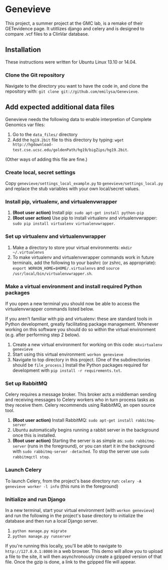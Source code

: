 Genevieve
=================================

This project, a summer project at the GMC lab, is a remake of their GETevidence page.
It utitlizes django and celery and is designed to compare .vcf files to a ClinVar database.

Installation
------------
These instructions were written for Ubuntu Linux 13.10 or 14.04.

### Clone the Git repository ###

Navigate to the directory you want to have the code in, and clone the
repository with: `git clone git://github.com/emilysa/Genevieve`.

## Add expected additional data files

Genevieve needs the following data to enable interpretion of Complete Genomics
var files:
1. Go to the `data_files/` directory
2. Add the `hg19.2bit` file to this directory by typing:
`wget http://hgdownload-test.cse.ucsc.edu/goldenPath/hg19/bigZips/hg19.2bit`.

(Other ways of adding this file are fine.)

### Create local, secret settings ###

Copy `genevieve/settings_local_example.py` to `genevieve/settings_local.py` and
replace the stub variables with your own local/secret values.

### Install pip, virtualenv, and virtualenvwrapper ###

1. **(Root user action)** Install pip: `sudo apt-get install python-pip`
2. **(Root user action)** Use pip to install virtualenv and
virtualenvwrapper: `sudo pip install virtualenv virtualenvwrapper`.

### Set up virtualenv and virtualenvwrapper ###

1. Make a directory to store your virtual environments:
`mkdir ~/.virtualenvs`
2. To make virtualenv and virtualenvwrapper commands work in future
terminals, add the following to your bashrc (or zshrc, as appropriate):
`export WORKON_HOME=$HOME/.virtualenvs` and
`source /usr/local/bin/virtualenvwrapper.sh`.

### Make a virtual environment and install required Python packages ###

If you open a new terminal you should now be able to access the
virtualenvwrapper commands listed below.

If you aren't familiar with pip and virtualenv: these are standard tools
in Python development, greatly facilitating package management. Whenever
working on this software you should do so within the virtual environment
(e.g. after performing step 2 below).

1. Create a new virtual environment for working on this code:
`mkvirtualenv genevieve`
2. Start using this virtual environment:
`workon genevieve`
3. Navigate to top directory in this project. (One of the subdirectories
should be `file_process`.) Install the Python packages required for
development with `pip install -r requirements.txt`.

### Set up RabbitMQ ###

Celery requires a message broker. This broker acts a middleman sending
and receiving messages to Celery workers who in turn process tasks as
they receive them. Celery recommends using RabbitMQ, an open source
tool.

1. **(Root user action)** Install RabbitMQ:
`sudo apt-get install rabbitmq-server`
2. Ubuntu automatically begins running a rabbit server in the background
once this is installed.
3. **(Root user action)** Starting the server is as simple as:
`sudo rabbitmq-server` (runs in the foreground), or you can start it in
the background with `sudo rabbitmq-server -detached`. To stop the server
use `sudo rabbitmqctl stop`.

### Launch Celery ###

To launch Celery, from the project's base directory run:
`celery -A genevieve worker -l info`
(this runs in the foreground)

### Initialize and run Django ###

In a new terminal, start your virtual environment (with
`workon genevieve`) and run the following in the
project's base directory to initialize the database and then run a
local Django server.

1. `python manage.py migrate`
2. `python manage.py runserver`

If you're running this locally, you'll be able to navigate to
`http://127.0.0.1:8000` in a web browser. This demo will allow you to
upload a file to the site, it will then asynchronously create a
gzipped version of that file. Once the gzip is done, a link to the
gzipped file will appear.
